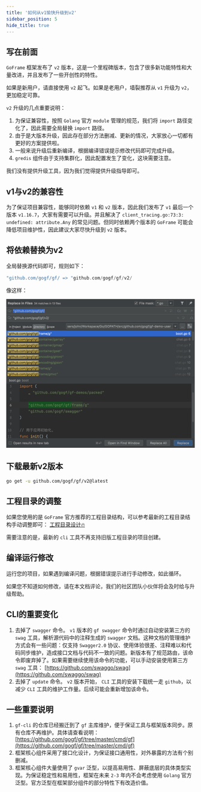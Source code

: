 ```yaml
---
title: '如何从v1愉快升级到v2'
sidebar_position: 5
hide_title: true
---
```


## 写在前面

`GoFrame` 框架发布了 `v2` 版本，这是一个里程碑版本，包含了很多新功能特性和大量改进，并且发布了一些开创性的特性。

如果是新用户，请直接使用 `v2` 起飞。如果是老用户，墙裂推荐从 `v1` 升级为 `v2`，更加稳定可靠。

`v2` 升级的几点重要说明：

1. 为保证兼容性，按照 `Golang` 官方 `module` 管理的规范，我们将 `import` 路径变化了，因此需要全局替换 `import` 路径。
2. 由于是大版本升级，因此存在部分方法删减、更新的情况，大家放心一切都有更好的方案提供啦。
3. 一般来说升级后重新编译，根据编译错误提示修改代码即可完成升级。
4. `gredis` 组件由于支持集群化，因此配置发生了变化，这块需要注意。

我们没有提供升级工具，因为我们觉得提供升级指导即可。

## v1与v2的兼容性

为了保证项目兼容性，能够同时依赖 `v1` 和 `v2` 版本，因此我们发布了 `v1` 最后一个版本 `v1.16.7`，大家有需要可以升级。并且解决了 `client_tracing.go:73:3: undefined: attribute.Any` 的常见问题。但同时依赖两个版本的 `GoFrame` 可能会降低项目维护性，因此建议大家尽快升级到 `v2` 版本。

## 将依赖替换为v2

全局替换源代码即可，规则如下：

```go
"github.com/gogf/gf/ => "github.com/gogf/gf/v2/
```

像这样：

![](/markdown/6e0a32d42cc581bd2f4220d721714f41.png)

## 下载最新v2版本

```bash
go get -u github.com/gogf/gf/v2@latest
```

## 工程目录的调整

如果您使用的是 `GoFrame` 官方推荐的工程目录结构，可以参考最新的工程目录结构手动调整即可： [工程目录设计🔥](/docs/框架设计/工程开发设计/工程目录设计)

需要注意的是，最新的 `cli` 工具不再支持旧版工程目录的项目创建。

## 编译运行修改

运行您的项目，如果遇到编译问题，根据错误提示进行手动修改，如此循环。

如果您不知道如何修改，请在本文档评论，我们的社区团队小伙伴将会及时给与升级帮助。

## CLI的重要变化

1. 去掉了 `swagger` 命令。 `v1` 版本的 `gf swagger` 命令时通过自动安装第三方的 `swag` 工具，解析源代码中的注释生成的 `swagger` 文档。这种文档的管理维护方式会有一些问题：仅支持 `Swagger2.0` 协议、使用体验很差、注释难以和代码同步维护，造成接口文档与代码不一致的问题。新版本有了规范路由，该命令即废弃掉了。如果需要继续使用该命令的功能，可以手动安装使用第三方 `swag` 工具： [https://github.com/swaggo/swag](https://github.com/swaggo/swag)
2. 去掉了 `update` 命令。 `v2` 版本开始， `CLI` 工具的安装下载统一走 `github`，以减少 `CLI` 工具的维护工作量。后续可能会重新增加该命令。

## 一些重要说明

1. `gf-cli` 的仓库已经搬迁到了 `gf` 主库维护，便于保证工具与框架版本同步。原有仓库不再维护。具体请查看说明： [https://github.com/gogf/gf/tree/master/cmd/gf](https://github.com/gogf/gf/tree/master/cmd/gf)
2. 框架核心组件采用了接口化设计，为保证接口通用性，对外暴露的方法有个别删减。
3. 框架核心组件大量使用了 `gvar` 泛型，以提高易用性、屏蔽底层的具体类型实现。为保证稳定性和易用性，框架在未来 `2-3` 年内不会考虑使用 `Golang` 官方泛型。官方泛型在框架部分组件的部分特性下有改造价值。